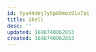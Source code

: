 ```yaml
---
id: tyu44doj7y5p89moz91x7oi
title: Shell
desc: ''
updated: 1698740062853
created: 1698740062853
---
```

